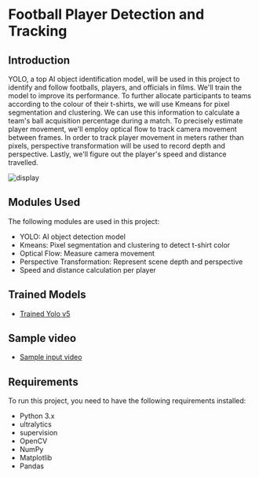 # Football Player Detection and Tracking


## Introduction
YOLO, a top AI object identification model, will be used in this project to identify and follow footballs, players, and officials in films. We'll train the model to improve its performance. To further allocate participants to teams according to the colour of their t-shirts, we will use Kmeans for pixel segmentation and clustering. We can use this information to calculate a team's ball acquisition percentage during a match. To precisely estimate player movement, we'll employ optical flow to track camera movement between frames. In order to track player movement in meters rather than pixels, perspective transformation will be used to record depth and perspective. Lastly, we'll figure out the player's speed and distance travelled.

![display](output_videos/screenshot.png)


## Modules Used
The following modules are used in this project:
- YOLO: AI object detection model
- Kmeans: Pixel segmentation and clustering to detect t-shirt color
- Optical Flow: Measure camera movement
- Perspective Transformation: Represent scene depth and perspective
- Speed and distance calculation per player

## Trained Models
- [Trained Yolo v5](https://drive.google.com/file/d/1DC2kCygbBWUKheQ_9cFziCsYVSRw6axK/view?usp=sharing)

## Sample video
-  [Sample input video](https://drive.google.com/file/d/1t6agoqggZKx6thamUuPAIdN_1zR9v9S_/view?usp=sharing)

## Requirements
To run this project, you need to have the following requirements installed:
- Python 3.x
- ultralytics
- supervision
- OpenCV
- NumPy
- Matplotlib
- Pandas
